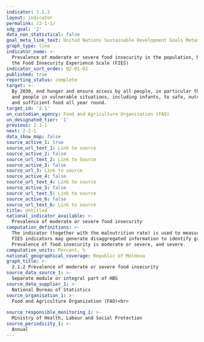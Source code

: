 ```yaml
---
indicator: 2.1.2
layout: indicator
permalink: /2-1-2/
sdg_goal: '2'
data_non_statistical: false
goal_meta_link_text: United Nations Sustainable Development Goals Metadata (PDF 426 KB)
graph_type: line
indicator_name: >-
  Prevalence of moderate or severe food insecurity in the population, based on
  the Food Insecurity Experience Scale (FIES)
indicator_sort_order: 02-01-02
published: true
reporting_status: complete
target: >-
  By 2030, end hunger and ensure access by all people, in particular the poor
  and people in vulnerable situations, including infants, to safe, nutritious
  and sufficient food all year round.
target_id: '2.1'
un_custodian_agency: Food and Agriculture Organization (FAO)
un_designated_tier: '1'
previous: 2-1-1
next: 2-2-1
data_show_map: false
source_active_1: true
source_url_text_1: Link to source
source_active_2: false
source_url_text_2: Link to Source
source_active_3: false
source_url_3: Link to source
source_active_4: false
source_url_text_4: Link to source
source_active_5: false
source_url_text_5: Link to source
source_active_6: false
source_url_text_6: Link to source
title: Untitled
national_indicator_available: >-
  Prevalence of moderate or severe food insecurity
computation_definitions: >-
  The indicator (together with the malnutrition rate) is used to measure the food deprivation and is compiled by FAO. To calculate the indicator for the Republic of Moldova, NBS will send to FAO the data at the national level collected within the module FIES (8 questions of  'Yes/No' type) ( [by integrating in the HBS questionnaires](www.fao.org/3/a-be898r.pdf - Russian) or completing the HBS questionnaires with missing questions ).<br> 
  FIES indicators may generate disaggregated information to identify groups of population which are most affected by food insecurity, and also may be used to assess the factors which determine food insecurity.<br> 
  Prevalence of food insecurity is moderate or severe, and severe.
computation_units: Percent, %
national_geographical_coverage: Republic of Moldova
graph_title: >-
  2.1.2 Prevalence of moderate or severe food insecurity 
source_data_source_1: >-
  Separate module or integral part of HBS 
source_data_supplier_1: >-
  National Bureau of Statistics
source_organisation_1: >-
  Food and Agriculture Organization (FAO)<br> 
  
source_responsible_monitoring_1: >-
  Ministry of Health, Labour and Social Protection
source_periodicity_1: >-
  Annual
---
```

